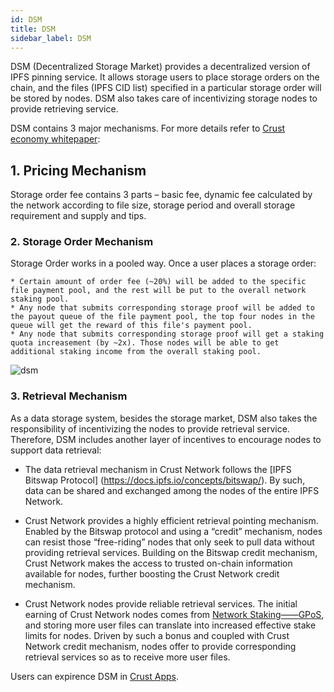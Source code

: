 ```yaml
---
id: DSM
title: DSM
sidebar_label: DSM
---
```



DSM (Decentralized Storage Market) provides a decentralized version of IPFS pinning service. It allows storage users to place storage orders on the chain, and the files (IPFS CID list) specified in a particular storage order will be stored by nodes. DSM also takes care of incentivizing storage nodes to provide retrieving service.
 
DSM contains 3 major mechanisms. For more details refer to [Crust economy whitepaper](https://crust-data.oss-cn-shanghai.aliyuncs.com/crust-home/whitepapers/ecowhitepaper_en.pdf):
## 1. Pricing Mechanism
Storage order fee contains 3 parts – basic fee, dynamic fee calculated by the network according to file size, storage period and overall storage requirement and supply and tips.

### 2. Storage Order Mechanism
Storage Order works in a pooled way. Once a user places a storage order:

    * Certain amount of order fee (~20%) will be added to the specific file payment pool, and the rest will be put to the overall network staking pool.
    * Any node that submits corresponding storage proof will be added to the payout queue of the file payment pool, the top four nodes in the queue will get the reward of this file's payment pool.
    * Any node that submits corresponding storage proof will get a staking quota increasement (by ~2x). Those nodes will be able to get additional staking income from the overall staking pool.
![dsm](https://crust-data.oss-cn-shanghai.aliyuncs.com/wiki/learn/dsm.png)

### 3. Retrieval Mechanism
As a data storage system, besides the storage market, DSM also takes the responsibility of incentivizing the nodes to provide retrieval service. Therefore, DSM includes another layer of incentives to encourage nodes to support data retrieval:

   * The data retrieval mechanism in Crust Network follows the [IPFS Bitswap Protocol] (https://docs.ipfs.io/concepts/bitswap/). By such, data can be shared and exchanged among the nodes of the entire IPFS Network.

   * Crust Network provides a highly efficient retrieval pointing mechanism. Enabled by the Bitswap protocol and using a “credit” mechanism, nodes can resist those “free-riding” nodes that only seek to pull data without providing retrieval services. Building on the Bitswap credit mechanism, Crust Network makes the access to trusted on-chain information available for nodes, further boosting the Crust Network credit mechanism.

   * Crust Network nodes provide reliable retrieval services. The initial earning of Crust Network nodes comes from [Network Staking——GPoS](gpos.md), and storing more user files can translate into increased effective stake limits for nodes. Driven by such a bonus and coupled with Crust Network credit mechanism, nodes offer to provide corresponding retrieval services so as to receive more user files.

Users can expirence DSM in [Crust Apps](https://apps.crust.network/#/storage).
